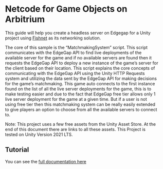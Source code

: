 # Netcode for Game Objects on Arbitrium

This guide will help you create a headless server on Edgegap for a Unity project using [Fishnet](https://github.com/FirstGearGames/FishNet) as its networking solution.

The core of this sample is the “MatchmakingSystem” script. This script communicates with the EdgeGap API to find live deployments of the available server for the game and if no available servers are found then it requests the EdgeGap API to deploy a new instance of the game’s server for the client based on their location. This script explains the core concepts of communicating with the EdgeGap API using the Unity HTTP Requests system and utilizing the data sent by the EdgeGap API for making decisions for the game’s matchmaking.
This game auto connects to the first instance found on the list of all the live server deployments for the game, this is to make testing easier and due to the fact that EdgeGap free tier allows only 1 live server deployment for the game at a given time. But if a user is not using free tier then this matchmaking system can be really easily extended to give players an option to choose from all the available servers to connect to.

Note: This project uses a few free assets from the Unity Asset Store. At the end of this document there are links to all these assets. 
This Project is tested on Unity Version 2021 LTS.

## Tutorial

You can see the [full documentation here](https://docs.edgegap.com/)